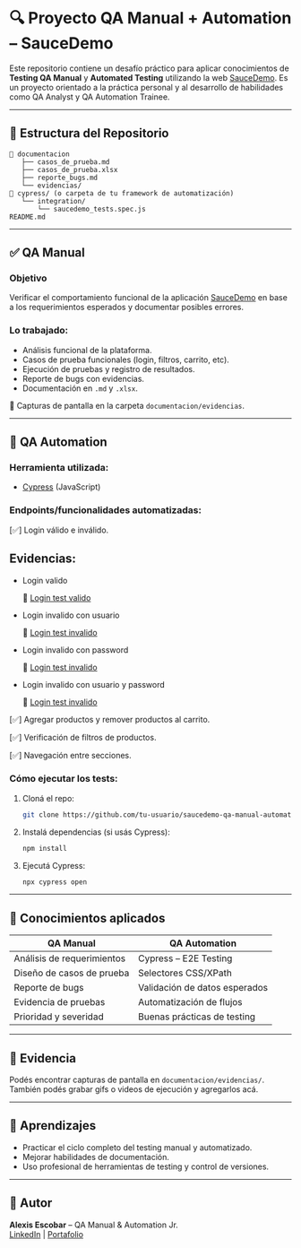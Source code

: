 # 🔍 Proyecto QA Manual + Automation – SauceDemo

Este repositorio contiene un desafío práctico para aplicar conocimientos de **Testing QA Manual** y **Automated Testing** utilizando la web [SauceDemo](https://www.saucedemo.com/). Es un proyecto orientado a la práctica personal y al desarrollo de habilidades como QA Analyst y QA Automation Trainee.

---

## 📁 Estructura del Repositorio

```
📂 documentacion
   ├── casos_de_prueba.md
   ├── casos_de_prueba.xlsx
   ├── reporte_bugs.md
   └── evidencias/
📂 cypress/ (o carpeta de tu framework de automatización)
   └── integration/
       └── saucedemo_tests.spec.js
README.md
```

---

## ✅ QA Manual

### Objetivo
Verificar el comportamiento funcional de la aplicación [SauceDemo](https://www.saucedemo.com/) en base a los requerimientos esperados y documentar posibles errores.

### Lo trabajado:
- Análisis funcional de la plataforma.
- Casos de prueba funcionales (login, filtros, carrito, etc).
- Ejecución de pruebas y registro de resultados.
- Reporte de bugs con evidencias.
- Documentación en `.md` y `.xlsx`.

📸 Capturas de pantalla en la carpeta `documentacion/evidencias`.

---

## 🤖 QA Automation

### Herramienta utilizada:
- [Cypress](https://www.cypress.io/) (JavaScript)

### Endpoints/funcionalidades automatizadas:
[✅] Login válido e inválido.

   ## Evidencias:
      
   - Login valido

      🎥 [Login test valido](./documentacion/evidencias/test_login_200.mp4)

   - Login invalido con usuario

      🎥 [Login test invalido](./documentacion/evidencias/test_login_invalido_usuario.mp4)

   - Login invalido con password
      
      🎥 [Login test invalido](./documentacion/evidencias/test_login_invalido_password.mp4)

   - Login invalido con usuario y password

      🎥 [Login test invalido](./documentacion/evidencias/test_login_invalido_usuario_password.mp4)

[✅] Agregar productos y remover productos al carrito.

[✅] Verificación de filtros de productos.

[✅] Navegación entre secciones.

### Cómo ejecutar los tests:
1. Cloná el repo:
   ```bash
   git clone https://github.com/tu-usuario/saucedemo-qa-manual-automation.git
   ```
2. Instalá dependencias (si usás Cypress):
   ```bash
   npm install
   ```
3. Ejecutá Cypress:
   ```bash
   npx cypress open
   ```

---

## 📌 Conocimientos aplicados

| QA Manual | QA Automation |
|-----------|---------------|
| Análisis de requerimientos | Cypress – E2E Testing |
| Diseño de casos de prueba | Selectores CSS/XPath |
| Reporte de bugs | Validación de datos esperados |
| Evidencia de pruebas | Automatización de flujos |
| Prioridad y severidad | Buenas prácticas de testing |

---

## 📸 Evidencia

Podés encontrar capturas de pantalla en `documentacion/evidencias/`. También podés grabar gifs o videos de ejecución y agregarlos acá.

---

## 🧠 Aprendizajes

- Practicar el ciclo completo del testing manual y automatizado.
- Mejorar habilidades de documentación.
- Uso profesional de herramientas de testing y control de versiones.

---

## 💬 Autor

**Alexis Escobar** – QA Manual & Automation Jr.  
[LinkedIn](https://www.linkedin.com/in/alexis-escobar-95b491184/) | [Portafolio](https://portafolio-alexisdev.vercel.app/)
